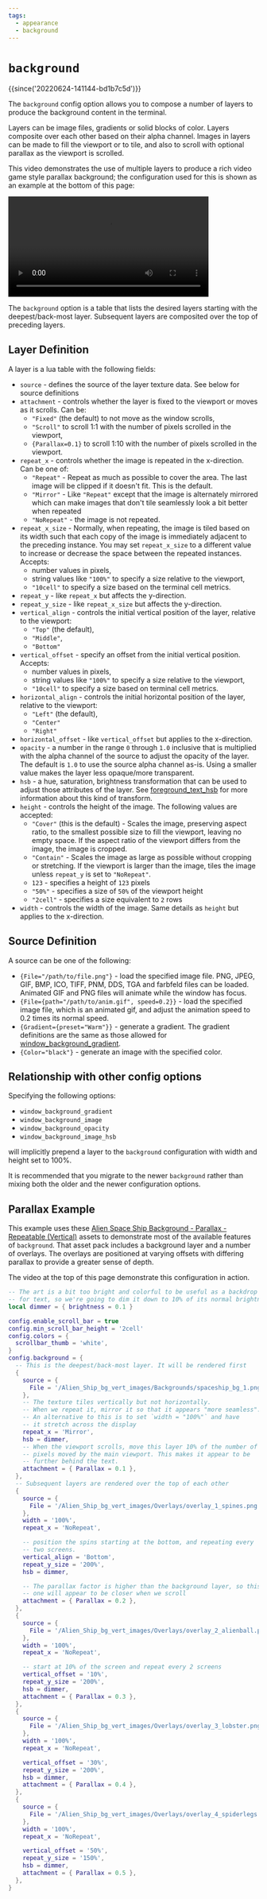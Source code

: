 ```yaml
---
tags:
  - appearance
  - background
---
```

# `background`

{{since('20220624-141144-bd1b7c5d')}}

The `background` config option allows you to compose a number of layers to
produce the background content in the terminal.

Layers can be image files, gradients or solid blocks of color. Layers composite
over each other based on their alpha channel. Images in layers can be made to
fill the viewport or to tile, and also to scroll with optional parallax as the
viewport is scrolled.

This video demonstrates the use of multiple layers to produce a rich video game
style parallax background; the configuration used for this is shown as an
example at the bottom of this page:

<video width="80%" controls src="../../../screenshots/wezterm-parallax-2.mp4" loop></video>

The `background` option is a table that lists the desired layers starting with
the deepest/back-most layer.  Subsequent layers are composited over the top of
preceding layers.


## Layer Definition

A layer is a lua table with the following fields:

* `source` - defines the source of the layer texture data. See below for source definitions
* `attachment` - controls whether the layer is fixed to the viewport or moves as it scrolls. Can be:
    * `"Fixed"` (the default) to not move as the window scrolls,
    * `"Scroll"` to scroll 1:1 with the number of pixels scrolled in the viewport,
    * `{Parallax=0.1}` to scroll 1:10 with the number of pixels scrolled in the viewport.
* `repeat_x` - controls whether the image is repeated in the x-direction. Can be one of:
    * `"Repeat"` - Repeat as much as possible to cover the area. The last image will be clipped if it doesn't fit.  This is the default.
    * `"Mirror"` - Like `"Repeat"` except that the image is alternately mirrored which can make images that don't tile seamlessly look a bit better when repeated
    * `"NoRepeat"` - the image is not repeated.
* `repeat_x_size` - Normally, when repeating, the image is tiled based on its width such that each copy of the image is immediately adjacent to the preceding instance.  You may set `repeat_x_size` to a different value to increase or decrease the space between the repeated instances.  Accepts:
    * number values in pixels,
    * string values like `"100%"` to specify a size relative to the viewport,
    * `"10cell"` to specify a size based on the terminal cell metrics.
* `repeat_y` - like `repeat_x` but affects the y-direction.
* `repeat_y_size` - like `repeat_x_size` but affects the y-direction.
* `vertical_align` - controls the initial vertical position of the layer, relative to the viewport:
    * `"Top"` (the default),
    * `"Middle"`,
    * `"Bottom"`
* `vertical_offset` - specify an offset from the initial vertical position.  Accepts:
    * number values in pixels,
    * string values like `"100%"` to specify a size relative to the viewport,
    * `"10cell"` to specify a size based on terminal cell metrics.
* `horizontal_align` - controls the initial horizontal position of the layer, relative to the viewport:
    * `"Left"` (the default),
    * `"Center"`
    * `"Right"`
* `horizontal_offset` - like `vertical_offset` but applies to the x-direction.
* `opacity` - a number in the range `0` through `1.0` inclusive that is multiplied with the alpha channel of the source to adjust the opacity of the layer. The default is `1.0` to use the source alpha channel as-is. Using a smaller value makes the layer less opaque/more transparent.
* `hsb` - a hue, saturation, brightness transformation that can be used to adjust those attributes of the layer. See [foreground_text_hsb](foreground_text_hsb.md) for more information about this kind of transform.
* `height` - controls the height of the image. The following values are accepted:
    * `"Cover"` (this is the default) - Scales the image, preserving aspect ratio, to the smallest possible size to fill the viewport, leaving no empty space.  If the aspect ratio of the viewport differs from the image, the image is cropped.
    * `"Contain"` - Scales the image as large as possible without cropping or stretching. If the viewport is larger than the image, tiles the image unless `repeat_y` is set to `"NoRepeat"`.
    * `123` - specifies a height of `123` pixels
    * `"50%"` - specifies a size of `50%` of the viewport height
    * `"2cell"` - specifies a size equivalent to `2` rows
* `width` - controls the width of the image. Same details as `height` but applies to the x-direction.

## Source Definition

A source can be one of the following:

* `{File="/path/to/file.png"}` - load the specified image file.  PNG, JPEG,
  GIF, BMP, ICO, TIFF, PNM, DDS, TGA and farbfeld files can be loaded.
  Animated GIF and PNG files will animate while the window has focus.
* `{File={path="/path/to/anim.gif", speed=0.2}}` - load the specified image file, which is an animated gif, and adjust the animation speed to 0.2 times its normal speed.
* `{Gradient={preset="Warm"}}` - generate a gradient. The gradient definitions
  are the same as those allowed for [window_background_gradient](window_background_gradient.md).
* `{Color="black"}` - generate an image with the specified color.

## Relationship with other config options

Specifying the following options:

* `window_background_gradient`
* `window_background_image`
* `window_background_opacity`
* `window_background_image_hsb`

will implicitly prepend a layer to the `background` configuration with width
and height set to 100%.

It is recommended that you migrate to the newer `background` rather than mixing
both the older and the newer configuration options.

## Parallax Example

This example uses these [Alien Space Ship Background - Parallax -
Repeatable
(Vertical)](https://www.gameartguppy.com/shop/space-ship-background-repeatable-vertical/)
assets to demonstrate most of the available features of `background`. That asset pack includes a background layer and a number of overlays. The overlays are positioned at varying offsets with differing parallax to provide a greater sense of depth.

The video at the top of this page demonstrate this configuration in action.

```lua
-- The art is a bit too bright and colorful to be useful as a backdrop
-- for text, so we're going to dim it down to 10% of its normal brightness
local dimmer = { brightness = 0.1 }

config.enable_scroll_bar = true
config.min_scroll_bar_height = '2cell'
config.colors = {
  scrollbar_thumb = 'white',
}
config.background = {
  -- This is the deepest/back-most layer. It will be rendered first
  {
    source = {
      File = '/Alien_Ship_bg_vert_images/Backgrounds/spaceship_bg_1.png',
    },
    -- The texture tiles vertically but not horizontally.
    -- When we repeat it, mirror it so that it appears "more seamless".
    -- An alternative to this is to set `width = "100%"` and have
    -- it stretch across the display
    repeat_x = 'Mirror',
    hsb = dimmer,
    -- When the viewport scrolls, move this layer 10% of the number of
    -- pixels moved by the main viewport. This makes it appear to be
    -- further behind the text.
    attachment = { Parallax = 0.1 },
  },
  -- Subsequent layers are rendered over the top of each other
  {
    source = {
      File = '/Alien_Ship_bg_vert_images/Overlays/overlay_1_spines.png',
    },
    width = '100%',
    repeat_x = 'NoRepeat',

    -- position the spins starting at the bottom, and repeating every
    -- two screens.
    vertical_align = 'Bottom',
    repeat_y_size = '200%',
    hsb = dimmer,

    -- The parallax factor is higher than the background layer, so this
    -- one will appear to be closer when we scroll
    attachment = { Parallax = 0.2 },
  },
  {
    source = {
      File = '/Alien_Ship_bg_vert_images/Overlays/overlay_2_alienball.png',
    },
    width = '100%',
    repeat_x = 'NoRepeat',

    -- start at 10% of the screen and repeat every 2 screens
    vertical_offset = '10%',
    repeat_y_size = '200%',
    hsb = dimmer,
    attachment = { Parallax = 0.3 },
  },
  {
    source = {
      File = '/Alien_Ship_bg_vert_images/Overlays/overlay_3_lobster.png',
    },
    width = '100%',
    repeat_x = 'NoRepeat',

    vertical_offset = '30%',
    repeat_y_size = '200%',
    hsb = dimmer,
    attachment = { Parallax = 0.4 },
  },
  {
    source = {
      File = '/Alien_Ship_bg_vert_images/Overlays/overlay_4_spiderlegs.png',
    },
    width = '100%',
    repeat_x = 'NoRepeat',

    vertical_offset = '50%',
    repeat_y_size = '150%',
    hsb = dimmer,
    attachment = { Parallax = 0.5 },
  },
}
```
